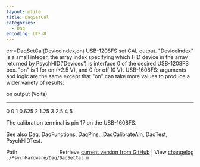 ```yaml
---
layout: mfile
title: DaqSetCal
categories:
  - Daq
encoding: UTF-8
---
```


err=DaqSetCal(DeviceIndex,on)
USB-1208FS set CAL output.
"DeviceIndex" is a small integer, the array index specifying which HID
      device in the array returned by PsychHID('Devices') is interface 0
      of the desired USB-1208FS box.
"on" is 1 for on (+2.5 V), and 0 for off (0 V).
USB-1608FS:
arguments and logic are the same except that "on" can take more values to
produce a wider variety of results:

on                    output (Volts)
---                   ------
 0                       0
 1                     0.625
 2                      1.25
 3                      2.5
 4                        5

The calibration terminal is pin 17 on the USB-1608FS.

See also Daq, DaqFunctions, DaqPins, ,DaqCalibrateAIn, DaqTest, PsychHIDTest.


<div class="code_header" style="text-align:right;">
  <span style="float:left;">Path&nbsp;&nbsp;</span> <span class="counter">Retrieve <a href=
  "https://raw.github.com/Psychtoolbox-3/Psychtoolbox-3/beta/./PsychHardware/Daq/DaqSetCal.m">current version from GitHub</a> | View <a href=
  "https://github.com/Psychtoolbox-3/Psychtoolbox-3/commits/beta/./PsychHardware/Daq/DaqSetCal.m">changelog</a></span>
</div>
<div class="code">
  <code>./PsychHardware/Daq/DaqSetCal.m</code>
</div>
